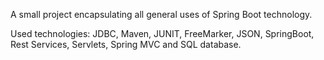 A small project encapsulating all general uses of Spring Boot technology.

Used technologies: JDBC, Maven, JUNIT, FreeMarker, JSON, SpringBoot, Rest Services, Servlets, Spring MVC and SQL database.